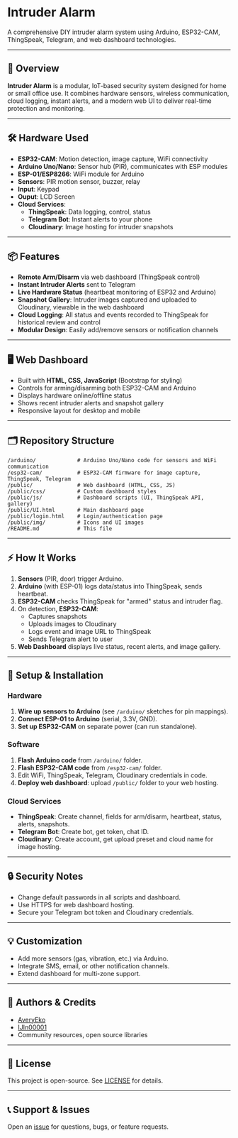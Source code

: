 # Intruder Alarm

A comprehensive DIY intruder alarm system using Arduino, ESP32-CAM, ThingSpeak, Telegram, and web dashboard technologies.

---

## 🚨 Overview

**Intruder Alarm** is a modular, IoT-based security system designed for home or small office use. It combines hardware sensors, wireless communication, cloud logging, instant alerts, and a modern web UI to deliver real-time protection and monitoring.

---

## 🛠️ Hardware Used

- **ESP32-CAM**: Motion detection, image capture, WiFi connectivity
- **Arduino Uno/Nano**: Sensor hub (PIR), communicates with ESP modules
- **ESP-01/ESP8266**: WiFi module for Arduino
- **Sensors**: PIR motion sensor, buzzer, relay
- **Input**: Keypad
- **Ouput**: LCD Screen
- **Cloud Services**:
  - **ThingSpeak**: Data logging, control, status
  - **Telegram Bot**: Instant alerts to your phone
  - **Cloudinary**: Image hosting for intruder snapshots

---

## 📦 Features

- **Remote Arm/Disarm** via web dashboard (ThingSpeak control)
- **Instant Intruder Alerts** sent to Telegram
- **Live Hardware Status** (heartbeat monitoring of ESP32 and Arduino)
- **Snapshot Gallery**: Intruder images captured and uploaded to Cloudinary, viewable in the web dashboard
- **Cloud Logging**: All status and events recorded to ThingSpeak for historical review and control
- **Modular Design**: Easily add/remove sensors or notification channels

---

## 🖥️ Web Dashboard

- Built with **HTML, CSS, JavaScript** (Bootstrap for styling)
- Controls for arming/disarming both ESP32-CAM and Arduino
- Displays hardware online/offline status
- Shows recent intruder alerts and snapshot gallery
- Responsive layout for desktop and mobile

---

## 🗂️ Repository Structure

```
/arduino/             # Arduino Uno/Nano code for sensors and WiFi communication
/esp32-cam/           # ESP32-CAM firmware for image capture, ThingSpeak, Telegram
/public/              # Web dashboard (HTML, CSS, JS)
/public/css/          # Custom dashboard styles
/public/js/           # Dashboard scripts (UI, ThingSpeak API, gallery)
/public/UI.html       # Main dashboard page
/public/login.html    # Login/authentication page
/public/img/          # Icons and UI images
/README.md            # This file
```

---

## ⚡ How It Works

1. **Sensors** (PIR, door) trigger Arduino.
2. **Arduino** (with ESP-01) logs data/status into ThingSpeak, sends heartbeat.
3. **ESP32-CAM** checks ThingSpeak for "armed" status and intruder flag.
4. On detection, **ESP32-CAM**:
    - Captures snapshots
    - Uploads images to Cloudinary
    - Logs event and image URL to ThingSpeak
    - Sends Telegram alert to user
5. **Web Dashboard** displays live status, recent alerts, and image gallery.

---

## 📝 Setup & Installation

### Hardware

1. **Wire up sensors to Arduino** (see `/arduino/` sketches for pin mappings).
2. **Connect ESP-01 to Arduino** (serial, 3.3V, GND).
3. **Set up ESP32-CAM** on separate power (can run standalone).

### Software

1. **Flash Arduino code** from `/arduino/` folder.
2. **Flash ESP32-CAM code** from `/esp32-cam/` folder.
3. Edit WiFi, ThingSpeak, Telegram, Cloudinary credentials in code.
4. **Deploy web dashboard**: upload `/public/` folder to your web hosting.

### Cloud Services

- **ThingSpeak**: Create channel, fields for arm/disarm, heartbeat, status, alerts, snapshots.
- **Telegram Bot**: Create bot, get token, chat ID.
- **Cloudinary**: Create account, get upload preset and cloud name for image hosting.

---

## 🔒 Security Notes

- Change default passwords in all scripts and dashboard.
- Use HTTPS for web dashboard hosting.
- Secure your Telegram bot token and Cloudinary credentials.

---

## 💡 Customization

- Add more sensors (gas, vibration, etc.) via Arduino.
- Integrate SMS, email, or other notification channels.
- Extend dashboard for multi-zone support.

---

## 👤 Authors & Credits

- [AveryEko](https://github.com/AveryEko)  
- [IJIn00001](https://github.com/IJIn00001)  
- Community resources, open source libraries

---

## 📜 License

This project is open-source. See [LICENSE](LICENSE) for details.

---

## 📞 Support & Issues

Open an [issue](https://github.com/AveryEko/intruder_alarm/issues) for questions, bugs, or feature requests.
